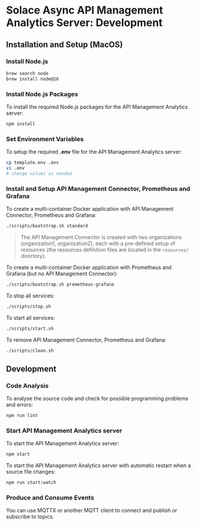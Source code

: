 # Solace Async API Management Analytics Server: Development

## Installation and Setup (MacOS)

### Install Node.js

````bash
brew search node
brew install node@16
````

### Install Node.js Packages

To install the required Node.js packages for the API Management Analytics server:

```bash
npm install
```

### Set Environment Variables

To setup the required **.env** file for the API Management Analytics server:

```bash
cp template.env .env
vi .env
# change values as needed
```

### Install and Setup API Management Connector, Prometheus and Grafana

To create a multi-container Docker application with API Management Connector, Prometheus and Grafana:

```bash
./scripts/bootstrap.sh standard
```

> The API Management Connector is created with two organizations (organization1, organization2), each with a
> pre-defined setup of resources (the resources definition files are located in the `resources/` directory).

To create a multi-container Docker application with Prometheus and Grafana (but no API Management Connector):

```bash
./scripts/bootstrap.sh prometheus-grafana
```

To stop all services:

```bash
./scripts/stop.sh
```

To start all services:

```bash
./scripts/start.sh
```

To remove API Management Connector, Prometheus and Grafana:

```bash
./scripts/clean.sh
```

## Development

### Code Analysis

To analyse the source code and check for possible programming problems and errors:

```bash
npm run lint
```

### Start API Management Analytics server

To start the API Management Analytics server:

```bash
npm start
```

To start the API Management Analytics server with automatic restart when a source file changes:

```bash
npm run start:watch
```

### Produce and Consume Events

You can use MQTTX or another MQTT client to connect and publish or subscribe to topics.

